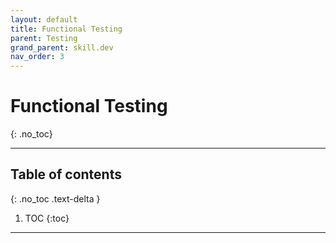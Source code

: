 ```yaml
---
layout: default
title: Functional Testing
parent: Testing
grand_parent: skill.dev
nav_order: 3
---
```


# Functional Testing
{: .no_toc}

---

## Table of contents
{: .no_toc .text-delta }

1. TOC
{:toc}

---
